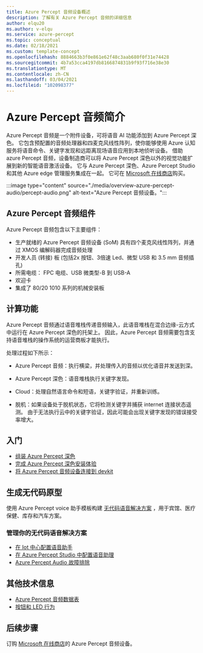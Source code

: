 ```yaml
---
title: Azure Percept 音频设备概述
description: 了解有关 Azure Percept 音频的详细信息
author: elqu20
ms.author: v-elqu
ms.service: azure-percept
ms.topic: conceptual
ms.date: 02/18/2021
ms.custom: template-concept
ms.openlocfilehash: 8884663b3f0e861e62f48c3aab680f0f31e74428
ms.sourcegitcommit: 4b7a53cca4197db8166874831b9f93f716e38e30
ms.translationtype: MT
ms.contentlocale: zh-CN
ms.lasthandoff: 03/04/2021
ms.locfileid: "102098377"
---
```

# <a name="introduction-to-azure-percept-audio"></a>Azure Percept 音频简介

Azure Percept 音频是一个附件设备，可将语音 AI 功能添加到 Azure Percept 深色。 它包含预配置的音频处理器和四麦克风线性阵列，使你能够使用 Azure 认知服务将语音命令、关键字发现和远距离现场语音应用到本地侦听设备。 借助 azure Percept 音频，设备制造商可以将 Azure Percept 深色以外的视觉功能扩展到新的智能语音激活设备。 它与 Azure Percept 深色、Azure Percept Studio 和其他 Azure edge 管理服务集成在一起。 它可在 [Microsoft 在线商店](https://go.microsoft.com/fwlink/p/?LinkId=2155270)购买。

:::image type="content" source="./media/overview-azure-percept-audio/percept-audio.png" alt-text="Azure Percept 音频设备。":::

## <a name="azure-percept-audio-components"></a>Azure Percept 音频组件

Azure Percept 音频包含以下主要组件：

- 生产就绪的 Azure Percept 音频设备 (SoM) 具有四个麦克风线性阵列，并通过 XMOS 编解码器完成音频处理
- 开发人员 (转接) 板 (包括2x 按钮、3倍速 Led、微型 USB 和 3.5 mm 音频插孔) 
- 所需电缆： FPC 电缆、USB 微类型-B 到 USB-A
- 欢迎卡
- 集成了 80/20 1010 系列的机械安装板

## <a name="compute-capabilities"></a>计算功能 

Azure Percept 音频通过语音堆栈传递音频输入，此语音堆栈在混合边缘-云方式中运行在 Azure Percept 深色的托架上。 因此，Azure Percept 音频需要包含支持语音堆栈的操作系统的运营商板才能执行。 

处理过程如下所示： 

- Azure Percept 音频：执行横梁，并处理传入的音频以优化语音并发送到深。  

- Azure Percept 深色：语音堆栈执行关键字发现。  

- Cloud：处理自然语言命令和短语，关键字验证，并重新训练。 

- 脱机：如果设备处于脱机状态，它将检测关键字并捕获 internet 连接状态遥测。 由于无法执行云中的关键字验证，因此可能会出现关键字发现的错误接受率增大。 

<!---

## How it works

Azure Percept Audio passes the audio input to the Azure Percept DK carrier board in a hybrid edge-cloud manner. Specifically,

- The Azure Percept Audio device: processes the incoming speech input to the clearest format by executing beam forming and echo cancellation befor sending the input to the Azure Percept DK. 
- The Azure Percept DK uses edge processing to perform keyword spotting and then sends the relevant inputs to Azure speech services.
- Cloud: Processing of natural language commands and phrases, in addition to keyword verification and retraining.
- Offline: If the device is offline it will detect the keyword and capture telemetry that there is no internet connection at the time of the command. It will not be able to weed out false accepts since it cannot perform keyword verification.

-->

## <a name="getting-started"></a>入门

- [组装 Azure Percept 深色](./quickstart-percept-dk-unboxing.md)
- [完成 Azure Percept 深色安装体验](./quickstart-percept-dk-set-up.md)
- [将 Azure Percept 音频设备连接到 devkit](./quickstart-percept-audio-setup.md)

## <a name="build-a-no-code-prototype"></a>生成无代码原型

使用 Azure Percept voice 助手模板构建 [无代码语音解决方案](./tutorial-no-code-speech.md) ，用于宾馆、医疗保健、库存和汽车方案。

### <a name="manage-your-no-code-speech-solution"></a>管理你的无代码语音解决方案

- [在 Iot 中心配置语音助手](./how-to-manage-voice-assistant.md)
- [在 Azure Percept Studio 中配置语音助理](./how-to-configure-voice-assistant.md)
- [Azure Percept Audio 故障排除](./troubleshoot-audio-accessory-speech-module.md)

## <a name="additional-technical-information"></a>其他技术信息

- [Azure Percept 音频数据表](./azure-percept-audio-datasheet.md)
- [按钮和 LED 行为](./audio-button-led-behavior.md)

## <a name="next-steps"></a>后续步骤

订购 [Microsoft 在线商店](https://go.microsoft.com/fwlink/p/?LinkId=2155270)的 Azure Percept 音频设备。
